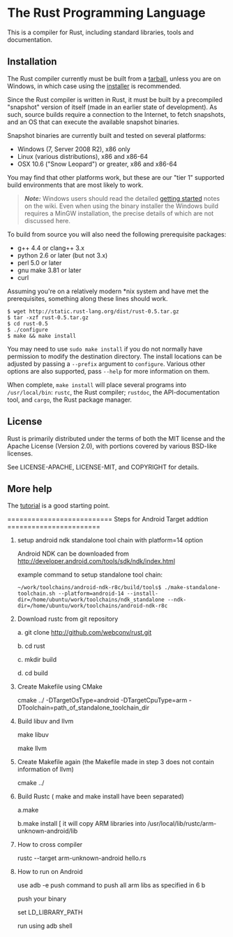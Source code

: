 # The Rust Programming Language

This is a compiler for Rust, including standard libraries, tools and
documentation.


## Installation

The Rust compiler currently must be built from a [tarball], unless you
are on Windows, in which case using the [installer][win-exe] is
recommended.

Since the Rust compiler is written in Rust, it must be built by
a precompiled "snapshot" version of itself (made in an earlier state
of development). As such, source builds require a connection to
the Internet, to fetch snapshots, and an OS that can execute the
available snapshot binaries.

Snapshot binaries are currently built and tested on several platforms:

* Windows (7, Server 2008 R2), x86 only
* Linux (various distributions), x86 and x86-64
* OSX 10.6 ("Snow Leopard") or greater, x86 and x86-64

You may find that other platforms work, but these are our "tier 1"
supported build environments that are most likely to work.

> ***Note:*** Windows users should read the detailed
> [getting started][wiki-start] notes on the wiki. Even when using
> the binary installer the Windows build requires a MinGW installation,
> the precise details of which are not discussed here.

To build from source you will also need the following prerequisite
packages:

* g++ 4.4 or clang++ 3.x
* python 2.6 or later (but not 3.x)
* perl 5.0 or later
* gnu make 3.81 or later
* curl

Assuming you're on a relatively modern *nix system and have met the
prerequisites, something along these lines should work.

    $ wget http://static.rust-lang.org/dist/rust-0.5.tar.gz
    $ tar -xzf rust-0.5.tar.gz
    $ cd rust-0.5
    $ ./configure
    $ make && make install

You may need to use `sudo make install` if you do not normally have
permission to modify the destination directory. The install locations
can be adjusted by passing a `--prefix` argument to
`configure`. Various other options are also supported, pass `--help`
for more information on them.

When complete, `make install` will place several programs into
`/usr/local/bin`: `rustc`, the Rust compiler; `rustdoc`, the
API-documentation tool, and `cargo`, the Rust package manager.

[wiki-start]: https://github.com/mozilla/rust/wiki/Note-getting-started-developing-Rust
[tarball]: http://static.rust-lang.org/dist/rust-0.5.tar.gz
[win-exe]: http://static.rust-lang.org/dist/rust-0.5-install.exe


## License

Rust is primarily distributed under the terms of both the MIT license
and the Apache License (Version 2.0), with portions covered by various
BSD-like licenses.

See LICENSE-APACHE, LICENSE-MIT, and COPYRIGHT for details.

## More help

The [tutorial] is a good starting point.

[tutorial]: http://static.rust-lang.org/doc/tutorial.html


========================== Steps for Android Target addtion =======================

1. setup android ndk standalone tool chain with platform=14 option

    Android NDK can be downloaded from http://developer.android.com/tools/sdk/ndk/index.html
    
    example command to setup standalone tool chain:
    
       ~/work/toolchains/android-ndk-r8c/build/tools$ ./make-standalone-toolchain.sh --platform=android-14 --install-dir=/home/ubuntu/work/toolchains/ndk_standalone --ndk-dir=/home/ubuntu/work/toolchains/android-ndk-r8c

2. Download rustc from git repository

    a. git clone  http://github.com/webconv/rust.git
    
    b. cd rust
    
    c. mkdir build
    
    d. cd build

3. Create Makefile using CMake

    cmake ../ -DTargetOsType=android -DTargetCpuType=arm -DToolchain=path_of_standalone_toolchain_dir

4. Build libuv and  llvm

    make libuv

    make llvm 


5. Create Makefile again (the Makefile made in step 3 does not contain information of llvm)

    cmake ../

6. Build Rustc ( make and make install have been separated)

    a.make
    
    b.make install  [ it will copy ARM libraries into /usr/local/lib/rustc/arm-unknown-android/lib
    

7. How to cross compiler
    
    rustc --target arm-unknown-android hello.rs
 

8. How to run on Android

    use adb -e push command to push all arm libs as specified in 6 b
   
    push your binary
   
    set LD_LIBRARY_PATH
   
    run using adb shell  

